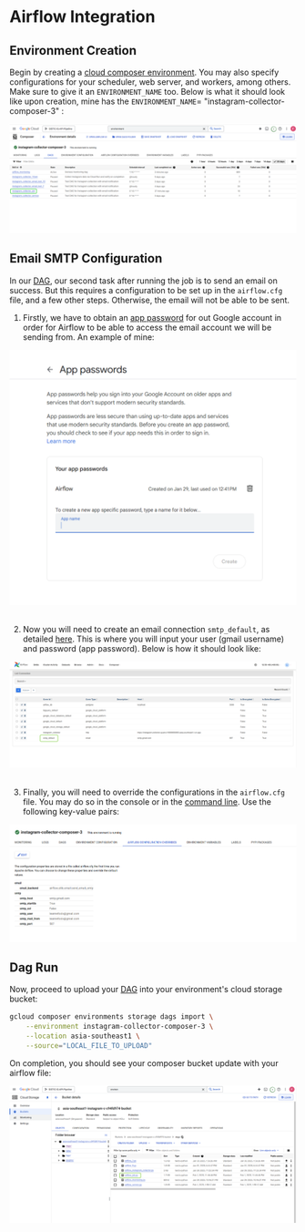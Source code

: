 # Airflow Integration

## Environment  Creation

Begin by creating a [cloud composer environment](https://cloud.google.com/composer/docs/composer-3/create-environments). You may also specify configurations for your scheduler, web server, and workers, among others. Make sure to give it an `ENVIRONMENT_NAME` too. Below is what it should look like upon creation, mine has the `ENVIRONMENT_NAME`= "instagram-collector-composer-3" :

![composer-env-overview](/docs/images/composer-env-overview.png)

## Email SMTP Configuration

In our [DAG](/airflow/dags/airflow_job.py), our second task after running the job is to send an email on success. But this requires a configuration to be set up in the `airflow.cfg` file, and a few other steps. Otherwise, the email will not be able to be sent.

1. Firstly, we have to obtain an [app password](https://support.google.com/accounts/answer/185833) for out Google account in order for Airflow to be able to access the email account we will be sending from. An example of mine:

![google-app-pw](/docs/images/google-app-pw.png) <br><br>

2. Now you will need to create an email connection `smtp_default`, as detailed [here](https://airflow.apache.org/docs/apache-airflow/stable/howto/email-config.html). This is where you will input your user (gmail username) and password (app password). Below is how it should look like:

![smtp-default-conn](/docs/images/smtp-default-conn.png) <br><br>

3. Finally, you will need to override the configurations in the `airflow.cfg` file. You may do so in the console or in the [command line](https://cloud.google.com/composer/docs/composer-3/override-airflow-configurations). Use the following key-value pairs:

![airflow-cfg-overrides](/docs/images/airflow-cfg-overrides.png)

## Dag Run

Now, proceed to upload your [DAG](/airflow/dags/airflow_job.py) into your environment's cloud storage bucket:

```bash
gcloud composer environments storage dags import \
    --environment instagram-collector-composer-3 \
    --location asia-southeast1 \
    --source="LOCAL_FILE_TO_UPLOAD"
```

On completion, you should see your composer bucket update with your airflow file:

![composer-bucket](/docs/images/composer-bucket.png)
